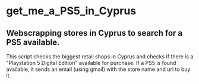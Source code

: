 # get_me_a_PS5_in_Cyprus
## Webscrapping stores in Cyprus to search for a PS5 available.


This script checks the biggest retail shops in Cyprus and checks if there is a "Playstation 5 Digital Edition" available for purchase.
If a PS5 is found available, it sends an email (using gmail) with the store name and url to buy it.
